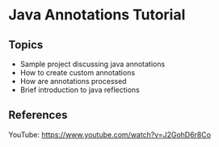 # Java Annotations Tutorial

## Topics
+ Sample project discussing java annotations
+ How to create custom annotations
+ How are annotations processed 
+ Brief introduction to java reflections

## References
YouTube: https://www.youtube.com/watch?v=J2GohD6r8Co
